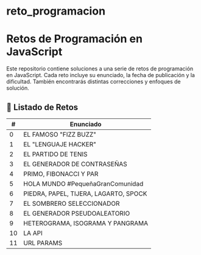 # reto_programacion


# Retos de Programación en JavaScript

Este repositorio contiene soluciones a una serie de retos de programación en JavaScript. Cada reto incluye su enunciado, la fecha de publicación y la dificultad. También encontrarás distintas correcciones y enfoques de solución.

## 📌 Listado de Retos

| #  | Enunciado                                           |
|----|-----------------------------------------------------|
| 0  | EL FAMOSO "FIZZ BUZZ"                               |
| 1  | EL "LENGUAJE HACKER"                                |
| 2  | EL PARTIDO DE TENIS                                 |
| 3  | EL GENERADOR DE CONTRASEÑAS                         |
| 4  | PRIMO, FIBONACCI Y PAR                              |
| 5  | HOLA MUNDO #PequeñaGranComunidad                    |
| 6  | PIEDRA, PAPEL, TIJERA, LAGARTO, SPOCK               |
| 7  | EL SOMBRERO SELECCIONADOR                           |
| 8  | EL GENERADOR PSEUDOALEATORIO                        |
| 9  | HETEROGRAMA, ISOGRAMA Y PANGRAMA                    |
| 10 | LA API                                             |
| 11 | URL PARAMS                                          |